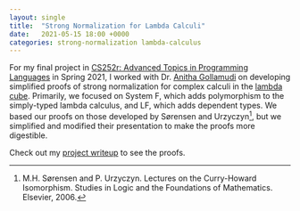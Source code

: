 ```yaml
---
layout: single
title:  "Strong Normalization for Lambda Calculi"
date:   2021-05-15 18:00 +0000
categories: strong-normalization lambda-calculus
---
```

<script type="text/javascript" async
  src="https://cdn.mathjax.org/mathjax/latest/MathJax.js?config=TeX-MML-AM_CHTML">
</script>

For my final project in [CS252r: Advanced Topics in Programming Languages]('https://canvas.harvard.edu/courses/82977') in Spring 2021, I worked with Dr. [Anitha Gollamudi](https://scholar.harvard.edu/anithag/home) on developing simplified proofs of strong normalization for complex calculi in the [lambda cube](https://en.wikipedia.org/wiki/Lambda_cube). Primarily, we focused on System F, which adds polymorphism to the simply-typed lambda calculus, and LF, which adds dependent types. We based our proofs on those developed by Sørensen and Urzyczyn[^1], but we simplified and modified their presentation to make the proofs more digestible.

Check out my [project writeup](/assets/pdf/PratapSingh_CS252r_final_project.pdf) to see the proofs.

[^1]: M.H. Sørensen and P. Urzyczyn. Lectures on the Curry-Howard Isomorphism. Studies in Logic and the Foundations of Mathematics. Elsevier, 2006.